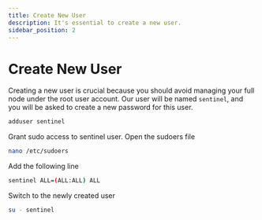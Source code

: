 ```yaml
---
title: Create New User
description: It's essential to create a new user.
sidebar_position: 2
---
```


# Create New User

Creating a new user is crucial because you should avoid managing your full node under the root user account.
Our user will be named `sentinel`, and you will be asked to create a new password for this user.

```bash
adduser sentinel
```

Grant sudo access to sentinel user. Open the sudoers file

```bash
nano /etc/sudoers
```

Add the following line

```bash title="/etc/sudoers"
sentinel ALL=(ALL:ALL) ALL
```

Switch to the newly created user

```bash
su - sentinel
```